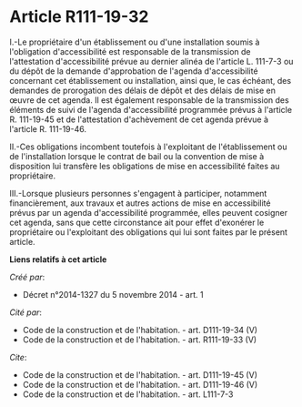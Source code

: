 # Article R111-19-32

I.-Le propriétaire d'un établissement ou d'une installation soumis à l'obligation d'accessibilité est responsable de la
transmission de l'attestation d'accessibilité prévue au dernier alinéa de l'article L. 111-7-3 ou du dépôt de la demande
d'approbation de l'agenda d'accessibilité concernant cet établissement ou installation, ainsi que, le cas échéant, des
demandes de prorogation des délais de dépôt et des délais de mise en œuvre de cet agenda. Il est également responsable de la
transmission des éléments de suivi de l'agenda d'accessibilité programmée prévus à l'article R. 111-19-45 et de l'attestation
d'achèvement de cet agenda prévue à l'article R. 111-19-46. 

II.-Ces obligations incombent toutefois à l'exploitant de l'établissement ou de l'installation lorsque le contrat de bail ou
la convention de mise à disposition lui transfère les obligations de mise en accessibilité faites au propriétaire. 

III.-Lorsque plusieurs personnes s'engagent à participer, notamment financièrement, aux travaux et autres actions de mise en
accessibilité prévus par un agenda d'accessibilité programmée, elles peuvent cosigner cet agenda, sans que cette circonstance
ait pour effet d'exonérer le propriétaire ou l'exploitant des obligations qui lui sont faites par le présent article.

**Liens relatifs à cet article**

_Créé par_:

  - Décret n°2014-1327 du 5 novembre 2014 - art. 1

_Cité par_:

  - Code de la construction et de l'habitation. - art. D111-19-34 (V)
  - Code de la construction et de l'habitation. - art. R111-19-33 (V)

_Cite_:

  - Code de la construction et de l'habitation. - art. D111-19-45 (V)
  - Code de la construction et de l'habitation. - art. D111-19-46 (V)
  - Code de la construction et de l'habitation. - art. L111-7-3
